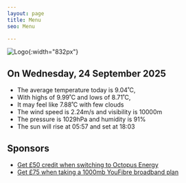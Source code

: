 ```yaml
---
layout: page
title: Menu
seo: Menu

---
```


![Logo](/images/logo.jpg){:width="832px"}

<!-- weather_marker starts -->
## On Wednesday, 24 September 2025

- The average temperature today is 9.04˚C,
- With highs of 9.99˚C and lows of 8.71˚C,
- It may feel like 7.88˚C with few clouds
- The wind speed is 2.24m/s and visibility is 10000m
- The pressure is 1029hPa and humidity is 91%
- The sun will rise at 05:57 and set at 18:03

<!-- weather_marker ends -->

## Sponsors

- [Get £50 credit when switching to Octopus Energy](https://bit.ly/3oD1nnS)
- [Get £75 when taking a 1000mb YouFibre broadband plan](https://aklam.io/91zWhU?)

